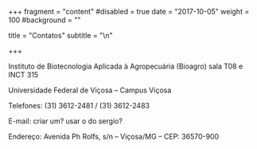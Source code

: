 +++
fragment = "content"
#disabled = true
date = "2017-10-05"
weight = 100
#background = ""

title = "Contatos"
subtitle = "\n"

+++

Instituto de Biotecnologia Aplicada à Agropecuária (Bioagro) sala T08 e INCT 315

Universidade Federal de Viçosa  – Campus Viçosa

Telefones: (31) 3612-2481 / (31) 3612-2483

E-mail: criar um? usar o do sergio?

Endereço: Avenida Ph Rolfs, s/n – Viçosa/MG – CEP: 36570-900